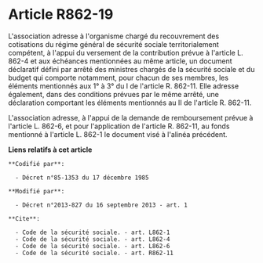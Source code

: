 # Article R862-19

L'association adresse à l'organisme chargé du recouvrement des cotisations du régime général de sécurité sociale
territorialement compétent, à l'appui du versement de la contribution prévue à l'article L. 862-4 et aux échéances
mentionnées au même article, un document déclaratif défini par arrêté des ministres chargés de la sécurité sociale et du
budget qui comporte notamment, pour chacun de ses membres, les éléments mentionnés aux 1° à 3° du I de l'article R. 862-11.
Elle adresse également, dans des conditions prévues par le même arrêté, une déclaration comportant les éléments mentionnés au
II de l'article R. 862-11. 

L'association adresse, à l'appui de la demande de remboursement prévue à l'article L. 862-6, et pour l'application de
l'article R. 862-11, au fonds mentionné à l'article L. 862-1 le document visé à l'alinéa précédent.

**Liens relatifs à cet article**

	**Codifié par**:

	  - Décret n°85-1353 du 17 décembre 1985

	**Modifié par**:

	  - Décret n°2013-827 du 16 septembre 2013 - art. 1

	**Cite**:

	  - Code de la sécurité sociale. - art. L862-1
	  - Code de la sécurité sociale. - art. L862-4
	  - Code de la sécurité sociale. - art. L862-6
	  - Code de la sécurité sociale. - art. R862-11
